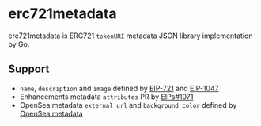 # erc721metadata
erc721metadata is ERC721 `tokenURI` metadata JSON library implementation by Go.

## Support
- `name`, `description` and `image` defined by [EIP-721](https://github.com/ethereum/EIPs/blob/master/EIPS/eip-721.md) and [EIP-1047](https://github.com/ethereum/EIPs/blob/master/EIPS/eip-1047.md)
- Enhancements metadata `attributes` PR by [EIPs#1071](https://github.com/ethereum/EIPs/pull/1071)
- OpenSea metadata `external_url` and `background_color` defined by [OpenSea metadata](https://docs.opensea.io/docs/2-adding-metadata)

